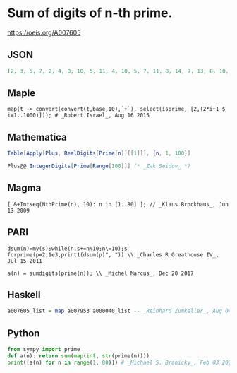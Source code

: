 # Sum of digits of n\-th prime\.
https://oeis.org/A007605
## JSON
```JSON
[2, 3, 5, 7, 2, 4, 8, 10, 5, 11, 4, 10, 5, 7, 11, 8, 14, 7, 13, 8, 10, 16, 11, 17, 16, 2, 4, 8, 10, 5, 10, 5, 11, 13, 14, 7, 13, 10, 14, 11, 17, 10, 11, 13, 17, 19, 4, 7, 11, 13, 8, 14, 7, 8, 14, 11, 17, 10, 16, 11, 13, 14, 10, 5, 7, 11, 7, 13, 14, 16, 11, 17, 16, 13, 19, 14, 20, 19, 5]
```
## Maple
```Maple
map(t -> convert(convert(t,base,10),`+`), select(isprime, [2,(2*i+1 $ i=1..1000)])); # _Robert Israel_, Aug 16 2015
```
## Mathematica
```Mathematica
Table[Apply[Plus, RealDigits[Prime[n]][[1]]], {n, 1, 100}]
```
```Mathematica
Plus@@ IntegerDigits[Prime[Range[100]]] (* _Zak Seidov_ *)
```
## Magma
```Magma
[ &+Intseq(NthPrime(n), 10): n in [1..80] ]; // _Klaus Brockhaus_, Jun 13 2009
```
## PARI
```PARI
dsum(n)=my(s);while(n,s+=n%10;n\=10);s
forprime(p=2,1e3,print1(dsum(p)", ")) \\ _Charles R Greathouse IV_, Jul 15 2011
```
```PARI
a(n) = sumdigits(prime(n)); \\ _Michel Marcus_, Dec 20 2017
```
## Haskell
```Haskell
a007605_list = map a007953 a000040_list -- _Reinhard Zumkeller_, Aug 04 2011
```
## Python
```Python
from sympy import prime
def a(n): return sum(map(int, str(prime(n))))
print([a(n) for n in range(1, 80)]) # _Michael S. Branicky_, Feb 03 2021
```
